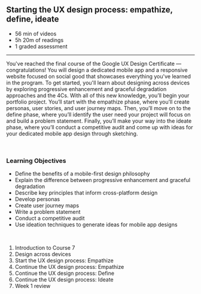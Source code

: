 ## Starting the UX design process: empathize, define, ideate

- 56 min of videos
- 5h 20m of readings
- 1 graded assessment

<hr>

You've reached the final course of the Google UX Design Certificate — congratulations! You will design a dedicated mobile app and a responsive website focused on social good that showcases everything you've learned in the program. To get started, you'll learn about designing across devices by exploring progressive enhancement and graceful degradation approaches and the 4Cs. With all of this new knowledge, you’ll begin your portfolio project. You’ll start with the empathize phase, where you’ll create personas, user stories, and user journey maps. Then, you’ll move on to the define phase, where you’ll identify the user need your project will focus on and build a problem statement. Finally, you’ll make your way into the ideate phase, where you’ll conduct a competitive audit and come up with ideas for your dedicated mobile app design through sketching.

<br>

### Learning Objectives

- Define the benefits of a mobile-first design philosophy
- Explain the difference between progressive enhancement and graceful degradation
- Describe key principles that inform cross-platform design
- Develop personas
- Create user journey maps
- Write a problem statement
- Conduct a competitive audit
- Use ideation techniques to generate ideas for mobile app designs

<br>

1. Introduction to Course 7
2. Design across devices
3. Start the UX design process: Empathize
4. Continue the UX design process: Empathize
5. Continue the UX design process: Define
6. Continue the UX design process: Ideate
7. Week 1 review
